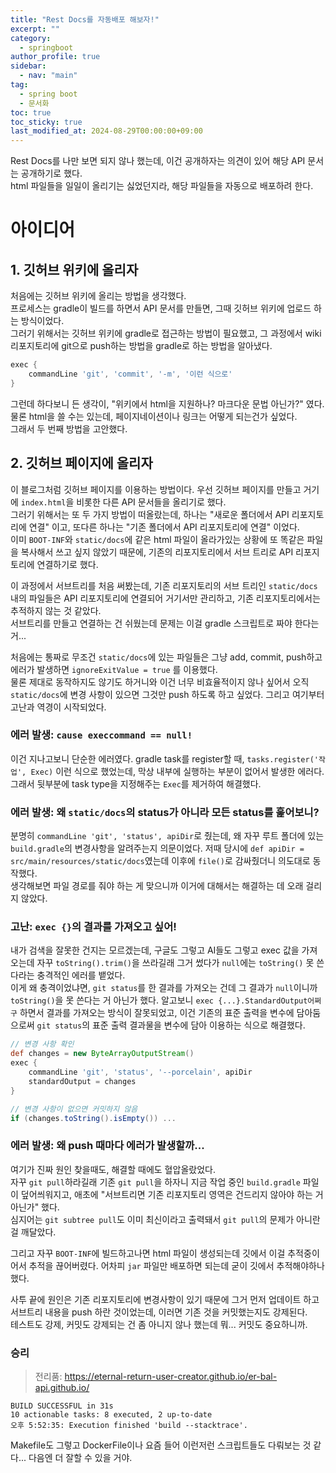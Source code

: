 ```yaml
---
title: "Rest Docs를 자동배포 해보자!"
excerpt: ""
category: 
  - springboot
author_profile: true
sidebar:
  - nav: "main" 
tag:
  - spring boot
  - 문서화
toc: true
toc_sticky: true
last_modified_at: 2024-08-29T00:00:00+09:00
---
```


Rest Docs를 나만 보면 되지 않나 했는데, 이건 공개하자는 의견이 있어 해당 API 문서는 공개하기로 했다.  
html 파일들을 일일이 올리기는 싫었던지라, 해당 파일들을 자동으로 배포하려 한다.

# 아이디어
## 1. 깃허브 위키에 올리자
처음에는 깃허브 위키에 올리는 방법을 생각했다.  
프로세스는 gradle이 빌드를 하면서 API 문서를 만들면, 그때 깃허브 위키에 업로드 하는 방식이었다.  
그러기 위해서는 깃허브 위키에 gradle로 접근하는 방법이 필요했고, 그 과정에서 wiki 리포지토리에 git으로 push하는 방법을 gradle로 하는 방법을 알아냈다.

```gradle
exec {
    commandLine 'git', 'commit', '-m', '이런 식으로'
}
```

그런데 하다보니 든 생각이, "위키에서 html을 지원하나? 마크다운 문법 아닌가?" 였다. 물론 html을 쓸 수는 있는데, 페이지네이션이나 링크는 어떻게 되는건가 싶었다.  
그래서 두 번째 방법을 고안했다.

## 2. 깃허브 페이지에 올리자
이 블로그처럼 깃허브 페이지를 이용하는 방법이다. 우선 깃허브 페이지를 만들고 거기에 `index.html`을 비롯한 다른 API 문서들을 올리기로 했다.  
그러기 위해서는 또 두 가지 방법이 떠올랐는데, 하나는 "새로운 폴더에서 API 리포지토리에 연결" 이고, 또다른 하나는 "기존 폴더에서 API 리포지토리에 연결" 이었다.  
이미 `BOOT-INF`와 `static/docs`에 같은 html 파일이 올라가있는 상황에 또 똑같은 파일을 복사해서 쓰고 싶지 않았기 때문에, 기존의 리포지토리에서 서브 트리로 API 리포지토리에 연결하기로 했다.

이 과정에서 서브트리를 처음 써봤는데, 기존 리포지토리의 서브 트리인 `static/docs` 내의 파일들은 API 리포지토리에 연결되어 거기서만 관리하고, 기존 리포지토리에서는 추적하지 않는 것 같았다.  
서브트리를 만들고 연결하는 건 쉬웠는데 문제는 이걸 gradle 스크립트로 짜야 한다는 거... 

처음에는 통짜로 무조건 `static/docs`에 있는 파일들은 그냥 add, commit, push하고 에러가 발생하면 `ignoreExitValue = true` 를 이용했다.  
물론 제대로 동작하지도 않기도 하거니와 이건 너무 비효율적이지 않나 싶어서 오직 `static/docs`에 변경 사항이 있으면 그것만 push 하도록 하고 싶었다. 그리고 여기부터 고난과 역경이 시작되었다.

### 에러 발생: `cause execcommand == null!`
이건 지나고보니 단순한 에러였다. gradle task를 register할 때, `tasks.register('작업', Exec)` 이런 식으로 했었는데, 막상 내부에 실행하는 부분이 없어서 발생한 에러다.  
그래서 뒷부분에 task type을 지정해주는 `Exec`를 제거하여 해결했다.

### 에러 발생: 왜 `static/docs`의 status가 아니라 모든 status를 훑어보니?
분명히 `commandLine 'git', 'status', apiDir`로 줬는데, 왜 자꾸 루트 폴더에 있는 `build.gradle`의 변경사항을 알려주는지 의문이었다. 저때 당시에 `def apiDir = src/main/resources/static/docs`였는데 이후에 `file()`로 감싸줬더니 의도대로 동작했다.  
생각해보면 파일 경로를 줘야 하는 게 맞으니까 이거에 대해서는 해결하는 데 오래 걸리지 않았다.

### 고난: `exec {}`의 결과를 가져오고 싶어!
내가 검색을 잘못한 건지는 모르겠는데, 구글도 그렇고 AI들도 그렇고 exec 값을 가져오는데 자꾸 `toString().trim()`을 쓰라길래 그거 썼다가 `null`에는 `toString()` 못 쓴다라는 충격적인 에러를 뱉었다.  
이게 왜 충격이었냐면, `git status`를 한 결과를 가져오는 건데 그 결과가 `null`이니까 `toString()`을 못 쓴다는 거 아닌가 했다. 알고보니 `exec {...}.StandardOutput어쩌구` 하면서 결과를 가져오는 방식이 잘못되었고, 이건 기존의 표준 출력을 변수에 담아둠으로써 `git status`의 표준 출력 결과물을 변수에 담아 이용하는 식으로 해결했다.

```gradle
// 변경 사항 확인
def changes = new ByteArrayOutputStream()
exec {
    commandLine 'git', 'status', '--porcelain', apiDir
    standardOutput = changes
}

// 변경 사항이 없으면 커밋하지 않음
if (changes.toString().isEmpty()) ...
```

### 에러 발생: 왜 push 때마다 에러가 발생할까...
여기가 진짜 원인 찾을때도, 해결할 때에도 혈압올랐었다.  
자꾸 `git pull`하라길래 기존 `git pull`을 하자니 지금 작업 중인 `build.gradle` 파일이 덮어씌워지고, 애초에 "서브트리면 기존 리포지토리 영역은 건드리지 않아야 하는 거 아닌가" 했다.  
심지어는 `git subtree pull`도 이미 최신이라고 출력돼서 `git pull`의 문제가 아니란 걸 깨달았다.

그리고 자꾸 `BOOT-INF`에 빌드하고나면 html 파일이 생성되는데 깃에서 이걸 추적중이어서 추적을 끊어버렸다. 어차피 `jar` 파일만 배포하면 되는데 굳이 깃에서 추적해야하나 했다.  

사투 끝에 원인은 기존 리포지토리에 변경사항이 있기 때문에 그거 먼저 업데이트 하고 서브트리 내용을 push 하란 것이었는데, 이러면 기존 것을 커밋했는지도 강제된다.  
테스트도 강제, 커밋도 강제되는 건 좀 아니지 않나 했는데 뭐... 커밋도 중요하니까.

### 승리
> 전리품: <https://eternal-return-user-creator.github.io/er-bal-api.github.io/>

```
BUILD SUCCESSFUL in 31s
10 actionable tasks: 8 executed, 2 up-to-date
오후 5:52:35: Execution finished 'build --stacktrace'.
```

Makefile도 그렇고 DockerFile이나 요즘 들어 이런저런 스크립트들도 다뤄보는 것 같다... 다음엔 더 잘할 수 있을 거야.